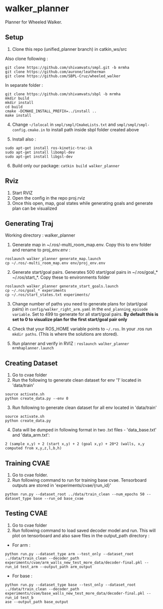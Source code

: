 # walker_planner
Planner for Wheeled Walker.

Setup
------

1. Clone this repo (unified_planner branch) in catkin_ws/src

Also clone following :
```
git clone https://github.com/shivamvats/smpl.git -b mrmha
git clone https://github.com/aurone/leatherman
git clone https://github.com/SBPL-Cruz/wheeled_walker
```

In separate folder :
```
git clone https://github.com/shivamvats/sbpl -b mrmha
mkdir build
mkdir install
cd build
cmake -DCMAKE_INSTALL_PREFIX=../install ..
make install
```

4. Change ```~/lolocal``` in ```smpl/smpl/CmakeLists.txt``` and ```smpl/smpl/smpl-config.cmake.in``` to install path inside sbpl folder created above

5. Install also :
```
sudo apt-get install ros-kinetic-trac-ik 
sudo apt-get install libompl-dev
sudo apt-get install libgsl-dev
```
6. Build only our package: 
```catkin build walker_planner```

Rviz
------
1. Start RVIZ
2. Open the config in the repo proj.rviz
3. Once this open, map, goal states while generating goals and generate plan can be visualized

Generating Traj
--------------
Working directory : walker_planner

1. Generate map in ~/.ros/-multi_room_map.env. Copy this to env folder and rename to proj_env.env : 
```
roslaunch walker_planner generate_map.launch
cp ~/.ros/-multi_room_map.env env/proj_env.env
```

2. Generate start/goal pairs. Generates 500 start/goal pairs in ~/.ros/goal_* ~/.ros/start_*. Copy these to environments folder

```
roslaunch walker_planner generate_start_goals.launch 
cp ~/.ros/goal_* experiments
cp ~/.ros/start_states.txt experiments/
```
3. Change number of paths you need to generate plans for (start/goal pairs) in ```config/walker_right_arm.yaml``` in the ```end_planning_episode variable```. Set to 499 to generate for all start/goal pairs. **By default this is set to 0 to visualize plan for the first start/goal pair only**

4. Check that your ROS_HOME variable points to ```~/.ros```.  In your .ros run ```mkdir paths```. (This is where the solutions are stored).

5. Run planner and verify in RVIZ :
```roslaunch walker_planner mrmhaplanner.launch```

Creating Dataset
----------------
1. Go to cvae folder
2. Run the following to generate clean dataset for env '1' located in 'data/train'
```
source activate.sh
python create_data.py --env 0
```
3. Run following to generate clean dataset for all env located in 'data/train'
```
source activate.sh
python create_data.py
```
4. Data will be dumped in following format in two .txt files - 'data_base.txt' and 'data_arm.txt':
```
2 (sample x,y) + 2 (start x,y) + 2 (goal x,y) + 20*2 (walls, x,y computed from x,y,z,l,b,h)
```
Training CVAE
-------------
1. Go to cvae folder.
2. Run following command to run for training base cvae. Tensorboard outputs are stored in 'experiments/cvae/{run_id}'
```
python run.py --dataset_root ../data/train_clean --num_epochs 50 --dataset_type base --run_od base_cvae
```

Testing CVAE
------------
1. Go to cvae folder
2. Run following command to load saved decoder model and run. This will plot on tensorboard and also save files in the output_path directory :
  * For arm :
  ```
  python run.py --dataset_type arm --test_only --dataset_root ../data/train_clean --decoder_path experiments/cvae/arm_walls_new_test_more_data/decoder-final.pkl --run_id test_arm --output_path arm_output
  ```
  * For base :
  ```
  python run.py --dataset_type base --test_only --dataset_root ../data/train_clean --decoder_path experiments/cvae/base_walls_new_test_more_data/decoder-final.pkl --run_id test_b
  ase --output_path base_output
  ```
